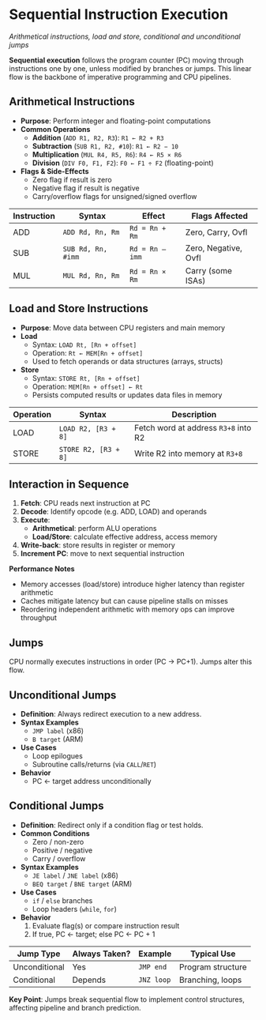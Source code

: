 # Sequential Instruction Execution

_Arithmetical instructions, load and store, conditional and unconditional jumps_

**Sequential execution** follows the program counter (PC) moving through instructions one by one, unless modified by branches or jumps. This linear flow is the backbone of imperative programming and CPU pipelines.

## Arithmetical Instructions

- **Purpose**: Perform integer and floating-point computations  
- **Common Operations**  
  - **Addition** (`ADD R1, R2, R3`): `R1 ← R2 + R3`  
  - **Subtraction** (`SUB R1, R2, #10`): `R1 ← R2 − 10`  
  - **Multiplication** (`MUL R4, R5, R6`): `R4 ← R5 × R6`  
  - **Division** (`DIV F0, F1, F2`): `F0 ← F1 ÷ F2` (floating-point)  
- **Flags & Side-Effects**  
  - Zero flag if result is zero  
  - Negative flag if result is negative  
  - Carry/overflow flags for unsigned/signed overflow  

| Instruction | Syntax             | Effect          | Flags Affected       |
|-------------|--------------------|-----------------|----------------------|
| ADD         | `ADD Rd, Rn, Rm`   | `Rd = Rn + Rm`  | Zero, Carry, Ovfl    |
| SUB         | `SUB Rd, Rn, #imm` | `Rd = Rn – imm` | Zero, Negative, Ovfl |
| MUL         | `MUL Rd, Rn, Rm`   | `Rd = Rn × Rm`  | Carry (some ISAs)    |

## Load and Store Instructions

- **Purpose**: Move data between CPU registers and main memory  
- **Load**  
  - Syntax: `LOAD Rt, [Rn + offset]`  
  - Operation: `Rt ← MEM[Rn + offset]`  
  - Used to fetch operands or data structures (arrays, structs)  
- **Store**  
  - Syntax: `STORE Rt, [Rn + offset]`  
  - Operation: `MEM[Rn + offset] ← Rt`  
  - Persists computed results or updates data files in memory  

| Operation | Syntax               | Description                          |
|-----------|----------------------|--------------------------------------|
| LOAD      | `LOAD R2, [R3 + 8]`  | Fetch word at address `R3+8` into R2 |
| STORE     | `STORE R2, [R3 + 8]` | Write R2 into memory at `R3+8`       |

## Interaction in Sequence

1. **Fetch**: CPU reads next instruction at PC  
2. **Decode**: Identify opcode (e.g. ADD, LOAD) and operands  
3. **Execute**:  
   - **Arithmetical**: perform ALU operations  
   - **Load/Store**: calculate effective address, access memory  
4. **Write-back**: store results in register or memory  
5. **Increment PC**: move to next sequential instruction  

**Performance Notes**  
- Memory accesses (load/store) introduce higher latency than register arithmetic  
- Caches mitigate latency but can cause pipeline stalls on misses  
- Reordering independent arithmetic with memory ops can improve throughput

## Jumps

CPU normally executes instructions in order (PC → PC+1). Jumps alter this flow.

## Unconditional Jumps

- **Definition**: Always redirect execution to a new address.  
- **Syntax Examples**  
  - `JMP label` (x86)  
  - `B target` (ARM)  
- **Use Cases**  
  - Loop epilogues  
  - Subroutine calls/returns (via `CALL`/`RET`)  
- **Behavior**  
  - PC ← target address unconditionally  

## Conditional Jumps

- **Definition**: Redirect only if a condition flag or test holds.  
- **Common Conditions**  
  - Zero / non-zero  
  - Positive / negative  
  - Carry / overflow  
- **Syntax Examples**  
  - `JE label` / `JNE label` (x86)  
  - `BEQ target` / `BNE target` (ARM)  
- **Use Cases**  
  - `if` / `else` branches  
  - Loop headers (`while`, `for`)  
- **Behavior**  
  1. Evaluate flag(s) or compare instruction result  
  2. If true, PC ← target; else PC ← PC + 1  

| Jump Type        | Always Taken? | Example       | Typical Use          |
|------------------|---------------|---------------|----------------------|
| Unconditional    | Yes           | `JMP end`     | Program structure    |
| Conditional      | Depends       | `JNZ loop`    | Branching, loops     |

**Key Point**: Jumps break sequential flow to implement control structures, affecting pipeline and branch prediction.  

